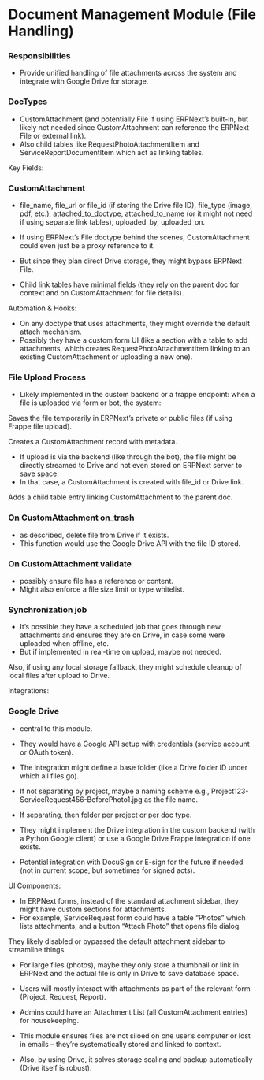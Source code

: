 # Document Management Module (File Handling)

### Responsibilities

- Provide unified handling of file attachments across the system and integrate with Google Drive for storage.

### DocTypes

- CustomAttachment (and potentially File if using ERPNext’s built-in, but likely not needed since CustomAttachment can reference the ERPNext File or external link).
- Also child tables like RequestPhotoAttachmentItem and ServiceReportDocumentItem which act as linking tables.

Key Fields:

### CustomAttachment

- file_name, file_url or file_id (if storing the Drive file ID), file_type (image, pdf, etc.), attached_to_doctype, attached_to_name (or it might not need if using separate link tables), uploaded_by, uploaded_on.

- If using ERPNext’s File doctype behind the scenes, CustomAttachment could even just be a proxy reference to it.
- But since they plan direct Drive storage, they might bypass ERPNext File.

- Child link tables have minimal fields (they rely on the parent doc for context and on CustomAttachment for file details).

Automation & Hooks:

- On any doctype that uses attachments, they might override the default attach mechanism.
- Possibly they have a custom form UI (like a section with a table to add attachments, which creates RequestPhotoAttachmentItem linking to an existing CustomAttachment or uploading a new one).

### File Upload Process

- Likely implemented in the custom backend or a frappe endpoint: when a file is uploaded via form or bot, the system:

Saves the file temporarily in ERPNext’s private or public files (if using Frappe file upload).

Creates a CustomAttachment record with metadata.

- If upload is via the backend (like through the bot), the file might be directly streamed to Drive and not even stored on ERPNext server to save space.
- In that case, a CustomAttachment is created with file_id or Drive link.

Adds a child table entry linking CustomAttachment to the parent doc.

### On CustomAttachment on_trash

- as described, delete file from Drive if it exists.
- This function would use the Google Drive API with the file ID stored.

### On CustomAttachment validate

- possibly ensure file has a reference or content.
- Might also enforce a file size limit or type whitelist.

### Synchronization job

- It’s possible they have a scheduled job that goes through new attachments and ensures they are on Drive, in case some were uploaded when offline, etc.
- But if implemented in real-time on upload, maybe not needed.

Also, if using any local storage fallback, they might schedule cleanup of local files after upload to Drive.

Integrations:

### Google Drive

- central to this module.
- They would have a Google API setup with credentials (service account or OAuth token).
- The integration might define a base folder (like a Drive folder ID under which all files go).
- If not separating by project, maybe a naming scheme e.g., Project123-ServiceRequest456-BeforePhoto1.jpg as the file name.
- If separating, then folder per project or per doc type.

- They might implement the Drive integration in the custom backend (with a Python Google client) or use a Google Drive Frappe integration if one exists.

- Potential integration with DocuSign or E-sign for the future if needed (not in current scope, but sometimes for signed acts).

UI Components:

- In ERPNext forms, instead of the standard attachment sidebar, they might have custom sections for attachments.
- For example, ServiceRequest form could have a table “Photos” which lists attachments, and a button “Attach Photo” that opens file dialog.

They likely disabled or bypassed the default attachment sidebar to streamline things.

- For large files (photos), maybe they only store a thumbnail or link in ERPNext and the actual file is only in Drive to save database space.

- Users will mostly interact with attachments as part of the relevant form (Project, Request, Report).
- Admins could have an Attachment List (all CustomAttachment entries) for housekeeping.

- This module ensures files are not siloed on one user’s computer or lost in emails – they’re systematically stored and linked to context.
- Also, by using Drive, it solves storage scaling and backup automatically (Drive itself is robust).
